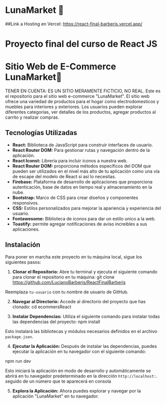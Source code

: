 # LunaMarket 🌙
##Link a Hosting en Vercel:
                            https://react-final-barberis.vercel.app/    
                            
# Proyecto final del curso de React JS

# Sitio Web de E-Commerce LunaMarket🌙

TENER EN CUENTA: ES UN SITIO MERAMENTE FICTICIO, NO REAL.
Este es el repositorio para el sitio web e-commerce "LunaMarket". El sitio web ofrece una variedad de productos para el hogar como electrodomesticos y muebles para interiores y exteriores. Los usuarios pueden explorar diferentes categorías, ver detalles de los productos, agregar productos al carrito y realizar compras.

## Tecnologías Utilizadas

- **React:** Biblioteca de JavaScript para construir interfaces de usuario.
- **React Router DOM:** Para gestionar rutas y navegación dentro de la aplicación.
- **React Iconst:** Libreria para incluir iconos a nuestra web.
- **React Router DOM:** proporciona métodos específicos del DOM que pueden ser utilizados en el nivel más alto de tu aplicación como una vía de escape del modelo de React si así lo necesitas.
- **Firebase:** Plataforma de desarrollo de aplicaciones que proporciona autenticación, base de datos en tiempo real y almacenamiento en la nube.
- **Bootstrap:** Marco de CSS para crear diseños y componentes responsivos.
- **CSS:** Estilos personalizados para mejorar la apariencia y experiencia del usuario.
- **Fontawesome:** Biblioteca de iconos para dar un estilo unico a la web.
- **Toastify:** permite agregar notificaciones de aviso increibles a sus aplicaciones.

## Instalación

Para poner en marcha este proyecto en tu máquina local, sigue los siguientes pasos:

1. **Clonar el Repositorio:** Abre tu terminal y ejecuta el siguiente comando para clonar el repositorio en tu máquina:
git clone https://github.com/LucianoBarberis/ReactFinalBarberis

Reemplaza `tu-usuario` con tu nombre de usuario de GitHub.

2. **Navegar al Directorio:** Accede al directorio del proyecto que has clonado:
cd ecommersReact

3. **Instalar Dependencias:** Utiliza el siguiente comando para instalar todas las dependencias del proyecto:
npm install

Esto instalará las bibliotecas y módulos necesarios definidos en el archivo `package.json`.

4. **Ejecutar la Aplicación:** Después de instalar las dependencias, puedes ejecutar la aplicación en tu navegador con el siguiente comando:

npm run dev

Esto iniciará la aplicación en modo de desarrollo y automáticamente se abrirá en tu navegador predeterminado en la dirección `http://localhost:`. seguido de un número que te aparecerá en consola

5. **Explora la Aplicación:** Ahora puedes explorar y navegar por la aplicación "LunaMarket" en tu navegador.
